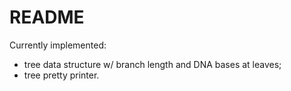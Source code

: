 # README #

Currently implemented:
* tree data structure w/ branch length and DNA bases at leaves;
* tree pretty printer.
